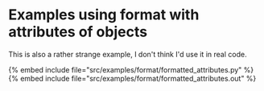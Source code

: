 # Examples using format with attributes of objects

This is also a rather strange example, I don't think I'd use it in real code.

{% embed include file="src/examples/format/formatted_attributes.py" %}
{% embed include file="src/examples/format/formatted_attributes.out" %}


